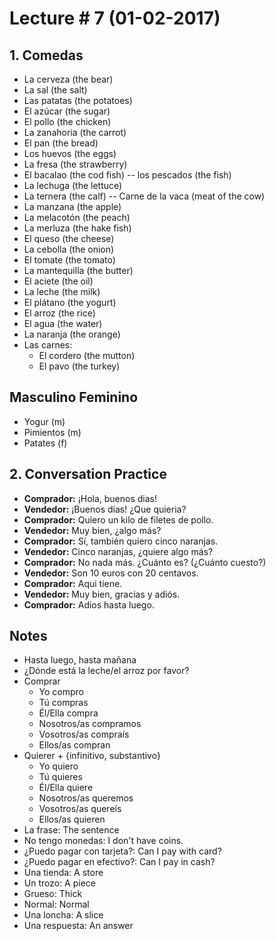 # Lecture # 7 (01-02-2017)
## 1. Comedas
* La cerveza (the bear)
* La sal (the salt)
* Las patatas (the potatoes)
* El azúcar (the sugar)
* El pollo (the chicken)
* La zanahoria (the carrot)
* El pan (the bread)
* Los huevos (the eggs)
* La fresa (the strawberry)
* El bacalao (the cod fish) -- los pescados (the fish)
* La lechuga (the lettuce)
* La ternera (the calf) -- Carne de la vaca (meat of the cow)
* La manzana (the apple)
* La melacotón (the peach)
* La merluza (the hake fish)
* El queso (the cheese)
* La cebolla (the onion)
* El tomate (the tomato)
* La mantequilla (the butter)
* El aciete (the oil)
* La leche (the milk)
* El plátano (the yogurt)
* El arroz (the rice)
* El agua (the water)
* La naranja (the orange)
* Las carnes:
    * El cordero (the mutton)
    * El pavo (the turkey)

## Masculino Feminino
* Yogur (m)
* Pimientos (m)
* Patates (f)

## 2. Conversation Practice
* **Comprador:** ¡Hola, buenos dias!
* **Vendedor:** ¡Buenos días! ¿Que quieria?
* **Comprador:** Quiero un kilo de filetes de pollo.
* **Vendedor:** Muy bien, ¿algo más?
* **Comprador:** Sí, también quiero cinco naranjas.
* **Vendedor:** Cinco naranjas, ¿quiere algo más?
* **Comprador:** No nada más. ¿Cuánto es? (¿Cuánto cuesto?)
* **Vendedor:** Son 10 euros con 20 centavos.
* **Comprador:** Aqui tiene.
* **Vendedor:** Muy bien, gracias y adiós.
* **Comprador:** Adios hasta luego.

## Notes
* Hasta luego, hasta mañana
* ¿Dónde está la leche/el arroz por favor?
* Comprar
    * Yo compro
    * Tú compras
    * Él/Ella compra
    * Nosotros/as compramos
    * Vosotros/as compraís
    * Ellos/as compran
* Quierer + {infinitivo, substantivo}
    * Yo quiero
    * Tú quieres
    * Él/Ella quiere
    * Nosotros/as queremos
    * Vosotros/as quereís
    * Ellos/as quieren
* La frase: The sentence
* No tengo monedas: I don't have coins.
* ¿Puedo pagar con tarjeta?: Can I pay with card?
* ¿Puedo pagar en efectivo?: Can I pay in cash?
* Una tienda: A store
* Un trozo: A piece
* Grueso: Thick
* Normal: Normal
* Una loncha: A slice
* Una respuesta: An answer

